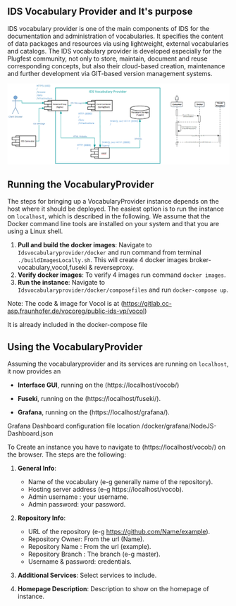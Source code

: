 ## IDS Vocabulary Provider and It's purpose

IDS vocabulary provider is one of the main components of IDS for the documentation and administration of vocabularies. 
It specifies the content of data packages and resources via using lightweight, external vocabularies and catalogs. 
The IDS vocabulary provider is developed especially for the Plugfest community, not only to store, maintain, document and reuse corresponding concepts, but also their cloud-based creation, maintenance and further development via GIT-based version management systems.

![IDS vocabulary provider](vocabulary-provider.png)


## Running the VocabularyProvider

The steps for bringing up a VocabularyProvider instance depends on the host where it should be deployed. The easiest option is to run the instance on ```localhost```,
which is described in the following. We assume that the Docker command line tools are installed on your system and that you are using a Linux shell.

1. __Pull and build the docker images__: Navigate to ```Idsvocabularyprovider/docker``` and run command from terminal ```./buildImagesLocally.sh```. This will create 4 docker images broker-vocabulary,vocol,fuseki & reverseproxy.
2. __Verify docker images__: To verify 4 images run command ```docker images```. 
3. __Run the instance__: Navigate to ```Idsvocabularyprovider/docker/composefiles``` and run ```docker-compose up```.   

Note: 
The code & image for Vocol is at (https://gitlab.cc-asp.fraunhofer.de/vocoreg/public-ids-vp/vocol)

It is already included in the docker-compose file




## Using the VocabularyProvider

Assuming the vocabularyprovider and its services are running on ```localhost```, it now provides an

* __Interface GUI__, running on the (https://localhost/vocob/)

* __Fuseki__, running on the (https://localhost/fuseki/). 

* __Grafana__, running on the (https://localhost/grafana/). 

Grafana Dashboard configuration file location /docker/grafana/NodeJS-Dashboard.json

To Create an instance you have to navigate to (https://localhost/vocob/) on the browser. The steps are the following:
1. __General Info__: 
      * Name of the vocabulary (e-g generally name of the repository). 
	  * Hosting server address (e-g https://localhost/vocob).
	  * Admin username : your username.
	  * Admin password: your password.

2. __Repository Info__: 
      * URL of the repository (e-g https://github.com/Name/example). 
	  * Repository Owner: From the url (Name).
	  * Repository Name : From the url (example).
	  * Repository Branch : The branch (e-g master).
	  * Username & password: credentials.  

3. __Additional Services__: Select services to include. 

4. __Homepage Description__: Description to show on the homepage of instance. 	  

 

